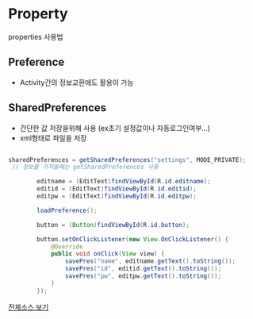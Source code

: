 # Property
properties 사용법

## Preference

- Activity간의 정보교환에도 활용이 가능 


## SharedPreferences
- 간단한 값 저장을위해 사용 (ex초기 설정값이나 자동로그인여부...)
- xml형태로 파일을 저장

```java

sharedPreferences = getSharedPreferences("settings", MODE_PRIVATE);  
 // 정보를 가져올때는 getSharedPreferences 사용 

        editname = (EditText)findViewById(R.id.editname);
        editid = (EditText)findViewById(R.id.editid);
        editpw = (EditText)findViewById(R.id.editpw);

        loadPreference();

        button = (Button)findViewById(R.id.button);

        button.setOnClickListener(new View.OnClickListener() {
            @Override
            public void onClick(View view) {
                savePres("name", editname.getText().toString());
                savePres("id", editid.getText().toString());
                savePres("pw", editpw.getText().toString());
            }
        });

```
[전체소스 보기](https://github.com/daaa08/Property/blob/master/app/src/main/java/com/example/da08/property/MainActivity.java)



